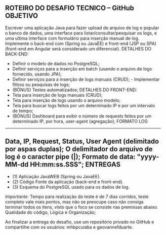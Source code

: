 ROTEIRO DO DESAFIO TECNICO – GitHub
OBJETIVO
--------
Escrever uma aplicação Java para fazer upload de arquivo de log e popular o banco de dados, uma interface para listar/consultar/pesquisar os logs, e uma ultima interface com formulário para inserção manual de log. Implemente o back-end com (Spring ou JavaEE) e front-end (JSP ou SPA) (front-end em Angular será considerado um diferencial).
DETALHES DO BACK-END:
- Definir o modelo de dados no PostgreSQL;
- Definir serviços para a inserção em batch (usando o arquivo de logs fornecido, usando JPA);
- Definir serviços para a inserção de logs manuais (CRUD); - Implementar filtros ou pesquisas de logs;
- (BÔNUS) Testes automatizados;
DETALHES DO FRONT-END:
- Tela para inserção de logs manuais (CRUD);
- Tela para inserção de logs usando o arquivo modelo;
- Tela para buscar logs feitos por um determinado IP e por um intervalo de tempo;
- (BÔNUS) Dashboard para exibir o número de requests feitos por um determinado IP, por hora, user-agent (agregação);
FORMATO LOG
-----------
Data, IP, Request, Status, User Agent (delimitado por aspas duplas); O delimitador do arquivo de log é o caracter pipe (|);
Formato de data: "yyyy-MM-dd HH:mm:ss.SSS";
ENTREGAS
--------
- (1) Aplicação JavaWEB (Spring ou JavaEE).
- (2) Código Fonte da aplicação (back-end e front-end). 
- (3) Esquema do PostgreSQL usado para os dados de log.

*Importante:* Tempo para realização do teste é de 7 dias corridos, teste completo vale mais pontos, mas não se preocupe caso não consiga terminar todos os itens, visto que o foco se consiste nas premissas abaixo.
Qualidade do código, Lógica e Organização;

Ao finalizar a entrega do desafio, use um repositório privado no GitHub e compartilhe com os usuários: mhbpcuiaba e geovannefduarte.